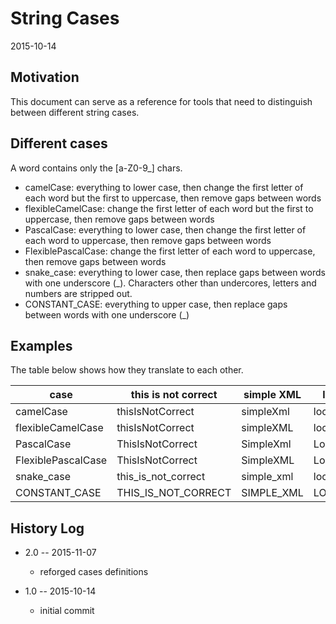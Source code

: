 String Cases
==========================
2015-10-14



Motivation
--------------

This document can serve as a reference for tools that need to distinguish between different string cases.




Different cases
-----------------------


A word contains only the [a-Z0-9_] chars.




- camelCase: everything to lower case, then change the first letter of each word but the first to uppercase, then remove gaps between words  
- flexibleCamelCase: change the first letter of each word but the first to uppercase, then remove gaps between words  
- PascalCase: everything to lower case, then change the first letter of each word to uppercase, then remove gaps between words
- FlexiblePascalCase: change the first letter of each word to uppercase, then remove gaps between words 
- snake_case: everything to lower case, then replace gaps between words with one underscore (_). Characters other than undercores, letters and numbers are stripped out.
- CONSTANT_CASE: everything to upper case, then replace gaps between words with one underscore (_)






Examples
-------------

The table below shows how they translate to each other.


case        |   this is not correct |  simple XML  |  local db 2 remote   |    XML element
------------| --------------------- | -------------------  | ------------ |  ---------------  
camelCase   |   thisIsNotCorrect   | simpleXml  |  localDb2Remote   |     xmlElement
flexibleCamelCase |  thisIsNotCorrect   |  simpleXML  |  localDb2Remote  | XMLElement
PascalCase   |   ThisIsNotCorrect   | SimpleXml  |  LocalDb2Remote   |   XmlElement 
FlexiblePascalCase   | ThisIsNotCorrect  |  SimpleXML  |  LocalDb2Remote  | XMLElement 
snake_case  |   this_is_not_correct  |  simple_xml  |  local_db_2_remote  | xml_element
CONSTANT_CASE  |  THIS_IS_NOT_CORRECT  |  SIMPLE_XML  |  LOCAL_DB_2_REMOTE  | XML_ELEMENT 





History Log
------------------
    
- 2.0 -- 2015-11-07

    - reforged cases definitions
    
    
- 1.0 -- 2015-10-14

    - initial commit
    
    